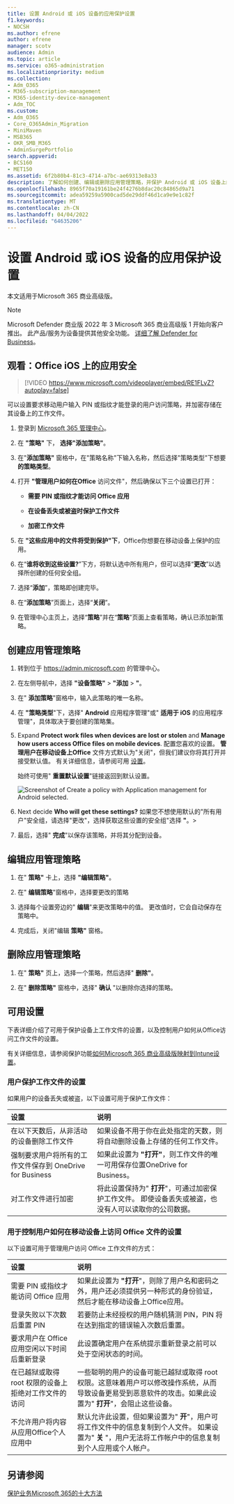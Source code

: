 ```yaml
---
title: 设置 Android 或 iOS 设备的应用保护设置
f1.keywords:
- NOCSH
ms.author: efrene
author: efrene
manager: scotv
audience: Admin
ms.topic: article
ms.service: o365-administration
ms.localizationpriority: medium
ms.collection:
- Adm_O365
- M365-subscription-management
- M365-identity-device-management
- Adm_TOC
ms.custom:
- Adm_O365
- Core_O365Admin_Migration
- MiniMaven
- MSB365
- OKR_SMB_M365
- AdminSurgePortfolio
search.appverid:
- BCS160
- MET150
ms.assetid: 6f2b80b4-81c3-4714-a7bc-ae69313e8a33
description: 了解如何创建、编辑或删除应用管理策略，并保护 Android 或 iOS 设备上的工作文件。
ms.openlocfilehash: 8965f70a19161be24f4276b8dac20c84865d9a71
ms.sourcegitcommit: adea59259a5900cad5de29ddf46d1ca9e9e1c82f
ms.translationtype: MT
ms.contentlocale: zh-CN
ms.lasthandoff: 04/04/2022
ms.locfileid: "64635206"
---
```

# <a name="set-app-protection-settings-for-android-or-ios-devices"></a>设置 Android 或 iOS 设备的应用保护设置

本文适用于Microsoft 365 商业高级版。

> [!NOTE]
> Microsoft Defender 商业版 2022 年 3 Microsoft 365 商业高级版 1 开始向客户推出。 此产品/服务为设备提供其他安全功能。 [详细了解 Defender for Business](../business-premium/m365bp-app-protection-settings-for-android-and-ios.md)。

## <a name="watch-secure-office-apps-on-ios"></a>观看：Office iOS 上的应用安全

> [!VIDEO https://www.microsoft.com/videoplayer/embed/RE1FLvZ?autoplay=false]

可以设置要求移动用户输入 PIN 或指纹才能登录的用户访问策略，并加密存储在其设备上的工作文件。

1. 登录到 <a href="https://go.microsoft.com/fwlink/p/?linkid=2024339" target="_blank">Microsoft 365 管理中心</a>。

2. 在 **"策略"** 下， **选择"添加策略"**。

3. 在"**添加策略"** 窗格中，在"策略名称"下输入名称，然后选择"策略类型"下想要 **的策略类型**。

4. 打开 **"管理用户如何在Office** 访问文件"，然后确保以下三个设置已打开：
 
    - **需要 PIN 或指纹才能访问 Office 应用**
 
    - **在设备丢失或被盗时保护工作文件**
 
    - **加密工作文件**

5. 在 **"这些应用中的文件将受到保护"下**，Office你想要在移动设备上保护的应用。

6. 在“**谁将收到这些设置?**”下方，将默认选中所有用户，但可以选择“**更改**”以选择所创建的任何安全组。

7. 选择“**添加**”，策略即创建完毕。

8. 在“**添加策略**”页面上，选择“**关闭**”。

9. 在管理中心主页上，选择“**策略**”并在“**策略**”页面上查看策略，确认已添加新策略。

## <a name="create-an-app-management-policy"></a>创建应用管理策略

1. 转到位于 <a href="https://go.microsoft.com/fwlink/p/?linkid=837890" target="_blank">https://admin.microsoft.com</a> 的管理中心。 
    
2. 在左侧导航中，选择 **"设备策略"** \> **"添加** \> **"**。
  
3. 在" **添加策略**"窗格中，输入此策略的唯一名称。 
    
4. 在 **"策略类型**"下，选择" **Android** 应用程序管理"或" **适用于 iOS** 的应用程序管理"，具体取决于要创建的策略集。 
    
5. Expand **Protect work files when devices are lost or stolen** and **Manage how users access Office files on mobile devices**. 配置您喜欢的设置。 **管理用户在移动设备上Office** 文件方式默认为"关闭"，但我们建议你将其打开并接受默认值。 有关详细信息，请参阅可用 [设置](#available-settings)。 
    
    始终可使用" **重置默认设置**"链接返回到默认设置。 
    
    ![Screenshot of Create a policy with Application management for Android selected.](/media/eabbe06d-ac0a-4f3a-8630-68c808b1e662.png)
  
6. Next decide **Who will get these settings?** 如果您不想使用默认的"所有用户"安全组，请选择"更改"，选择获取这些设置的安全组"选择 **"**。\>
    
7. 最后，选择" **完成**"以保存该策略，并将其分配到设备。 
    
## <a name="edit-an-app-management-policy"></a>编辑应用管理策略

1. 在" **策略"** 卡上，选择 **"编辑策略"**。
    
2. 在" **编辑策略**"窗格中，选择要更改的策略 
    
3. 选择每个设置旁边的" **编辑**"来更改策略中的值。 更改值时，它会自动保存在策略中。
    
4. 完成后，关闭"编辑 **策略"** 窗格。 
    
## <a name="delete-an-app-management-policy"></a>删除应用管理策略

1. 在" **策略"** 页上，选择一个策略，然后选择" **删除"**。
    
2. 在" **删除策略"** 窗格中，选择" **确认** "以删除你选择的策略。 
    
## <a name="available-settings"></a>可用设置

下表详细介绍了可用于保护设备上工作文件的设置，以及控制用户如何从Office访问工作文件的设置。
  
 有关详细信息，请参阅保护功能[如何Microsoft 365 商业高级版映射到Intune设置](m365bp-map-protection-features-to-intune-settings.md)。 
  
### <a name="settings-that-protect-work-files"></a>用户保护工作文件的设置

如果用户的设备丢失或被盗，以下设置可用于保护工作文件：


|设置  |说明  |
|:-----|:-----|
|在以下天数后，从非活动的设备删除工作文件  |如果设备不用于你在此处指定的天数，则将自动删除设备上存储的任何工作文件。  |
|强制要求用户将所有的工作文件保存到 OneDrive for Business  |如果此设置为 **"打开"**，则工作文件的唯一可用保存位置OneDrive for Business。  |
|对工作文件进行加密  |将此设置保持为" **打开**"，可通过加密保护工作文件。 即使设备丢失或被盗，也没有人可以读取你的公司数据。  |
   
### <a name="settings-that-control-how-users-access-office-files-on-mobile-devices"></a>用于控制用户如何在移动设备上访问 Office 文件的设置

以下设置可用于管理用户访问 Office 工作文件的方式：


|设置  |说明  |
|:-----|:-----|
|需要 PIN 或指纹才能访问 Office 应用  |如果此设置为 **"打开**"，则除了用户名和密码之外，用户还必须提供另一种形式的身份验证，然后才能在移动设备上Office应用。|
|登录失败以下次数后重置 PIN  |若要防止未经授权的用户随机猜测 PIN，PIN 将在达到指定的错误输入次数后重置。  |
|要求用户在 Office 应用空闲以下时间后重新登录  |此设置确定用户在系统提示重新登录之前可以处于空闲状态的时间。  |
|在已越狱或取得 root 权限的设备上拒绝对工作文件的访问  |一些聪明的用户的设备可能已越狱或取得 root 权限。这意味着用户可以修改操作系统，从而导致设备更易受到恶意软件的攻击。如果此设置为" **打开**"，会阻止这些设备。    |
|不允许用户将内容从应用Office个人应用中  |默认允许此设置，但如果设置为" **开**"，用户可将工作文件中的信息复制到个人文件。 如果设置为" **关** "，用户无法将工作帐户中的信息复制到个人应用或个人帐户。  |

## <a name="see-also"></a>另请参阅

[保护业务Microsoft 365的十大方法](../admin/security-and-compliance/secure-your-business-data.md)